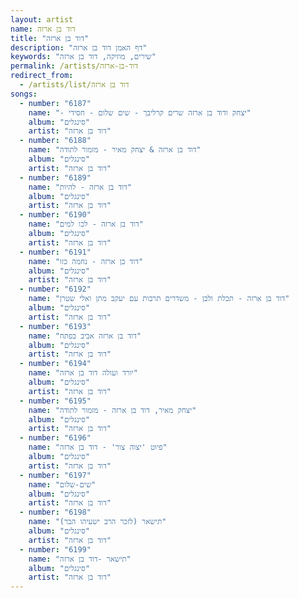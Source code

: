 ```yaml
---
layout: artist
name: דוד בן ארזה
title: "דוד בן ארזה"
description: "דף האמן דוד בן ארזה"
keywords: "שירים, מוזיקה, דוד בן ארזה"
permalink: /artists/דוד-בן-ארזה
redirect_from:
  - /artists/list/דוד בן ארזה
songs:
  - number: "6187"
    name: "- יצחק ודוד בן ארזה שרים קרליבך - שים שלום - חסידי"
    album: "סינגלים"
    artist: "דוד בן ארזה"
  - number: "6188"
    name: "דוד בן ארזה & יצחק מאיר - מזמור לתודה"
    album: "סינגלים"
    artist: "דוד בן ארזה"
  - number: "6189"
    name: "דוד בן ארזה - להיות"
    album: "סינגלים"
    artist: "דוד בן ארזה"
  - number: "6190"
    name: "דוד בן ארזה - לכו למים"
    album: "סינגלים"
    artist: "דוד בן ארזה"
  - number: "6191"
    name: "דוד בן ארזה - נחמה כזו"
    album: "סינגלים"
    artist: "דוד בן ארזה"
  - number: "6192"
    name: "דוד בן ארזה - תכלת ולבן - משדרים תרבות עם יעקב מתן ואלי שטרן"
    album: "סינגלים"
    artist: "דוד בן ארזה"
  - number: "6193"
    name: "דוד בן ארזה אביב בפתח"
    album: "סינגלים"
    artist: "דוד בן ארזה"
  - number: "6194"
    name: "יורד ועולה דוד בן ארזה"
    album: "סינגלים"
    artist: "דוד בן ארזה"
  - number: "6195"
    name: "יצחק מאיר, דוד בן ארזה - מזמור לתודה"
    album: "סינגלים"
    artist: "דוד בן ארזה"
  - number: "6196"
    name: "פיוט 'יצוה צור' - דוד בן ארזה"
    album: "סינגלים"
    artist: "דוד בן ארזה"
  - number: "6197"
    name: "שים-שלום"
    album: "סינגלים"
    artist: "דוד בן ארזה"
  - number: "6198"
    name: "תישאר (לזכר הרב ישעיהו הבר)"
    album: "סינגלים"
    artist: "דוד בן ארזה"
  - number: "6199"
    name: "תישאר -דוד בן ארזה"
    album: "סינגלים"
    artist: "דוד בן ארזה"
---
```

